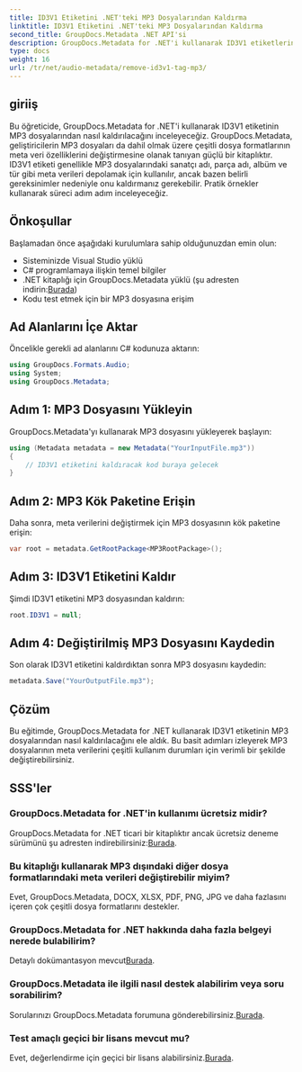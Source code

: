 ```yaml
---
title: ID3V1 Etiketini .NET'teki MP3 Dosyalarından Kaldırma
linktitle: ID3V1 Etiketini .NET'teki MP3 Dosyalarından Kaldırma
second_title: GroupDocs.Metadata .NET API'si
description: GroupDocs.Metadata for .NET'i kullanarak ID3V1 etiketlerini MP3 dosyalarından nasıl kaldıracağınızı öğrenin. Pratik örneklerle kolay adım adım kılavuz.
type: docs
weight: 16
url: /tr/net/audio-metadata/remove-id3v1-tag-mp3/
---
```

## giriiş
Bu öğreticide, GroupDocs.Metadata for .NET'i kullanarak ID3V1 etiketinin MP3 dosyalarından nasıl kaldırılacağını inceleyeceğiz. GroupDocs.Metadata, geliştiricilerin MP3 dosyaları da dahil olmak üzere çeşitli dosya formatlarının meta veri özelliklerini değiştirmesine olanak tanıyan güçlü bir kitaplıktır. ID3V1 etiketi genellikle MP3 dosyalarındaki sanatçı adı, parça adı, albüm ve tür gibi meta verileri depolamak için kullanılır, ancak bazen belirli gereksinimler nedeniyle onu kaldırmanız gerekebilir. Pratik örnekler kullanarak süreci adım adım inceleyeceğiz.
## Önkoşullar
Başlamadan önce aşağıdaki kurulumlara sahip olduğunuzdan emin olun:
- Sisteminizde Visual Studio yüklü
- C# programlamaya ilişkin temel bilgiler
-  .NET kitaplığı için GroupDocs.Metadata yüklü (şu adresten indirin:[Burada](https://releases.groupdocs.com/metadata/net/))
- Kodu test etmek için bir MP3 dosyasına erişim

## Ad Alanlarını İçe Aktar
Öncelikle gerekli ad alanlarını C# kodunuza aktarın:
```csharp
using GroupDocs.Formats.Audio;
using System;
using GroupDocs.Metadata;
```
## Adım 1: MP3 Dosyasını Yükleyin
GroupDocs.Metadata'yı kullanarak MP3 dosyasını yükleyerek başlayın:
```csharp
using (Metadata metadata = new Metadata("YourInputFile.mp3"))
{
    // ID3V1 etiketini kaldıracak kod buraya gelecek
}
```
## Adım 2: MP3 Kök Paketine Erişin
Daha sonra, meta verilerini değiştirmek için MP3 dosyasının kök paketine erişin:
```csharp
var root = metadata.GetRootPackage<MP3RootPackage>();
```
## Adım 3: ID3V1 Etiketini Kaldır
Şimdi ID3V1 etiketini MP3 dosyasından kaldırın:
```csharp
root.ID3V1 = null;
```
## Adım 4: Değiştirilmiş MP3 Dosyasını Kaydedin
Son olarak ID3V1 etiketini kaldırdıktan sonra MP3 dosyasını kaydedin:
```csharp
metadata.Save("YourOutputFile.mp3");
```

## Çözüm
Bu eğitimde, GroupDocs.Metadata for .NET kullanarak ID3V1 etiketinin MP3 dosyalarından nasıl kaldırılacağını ele aldık. Bu basit adımları izleyerek MP3 dosyalarının meta verilerini çeşitli kullanım durumları için verimli bir şekilde değiştirebilirsiniz.

## SSS'ler
### GroupDocs.Metadata for .NET'in kullanımı ücretsiz midir?
 GroupDocs.Metadata for .NET ticari bir kitaplıktır ancak ücretsiz deneme sürümünü şu adresten indirebilirsiniz:[Burada](https://releases.groupdocs.com/).
### Bu kitaplığı kullanarak MP3 dışındaki diğer dosya formatlarındaki meta verileri değiştirebilir miyim?
Evet, GroupDocs.Metadata, DOCX, XLSX, PDF, PNG, JPG ve daha fazlasını içeren çok çeşitli dosya formatlarını destekler.
### GroupDocs.Metadata for .NET hakkında daha fazla belgeyi nerede bulabilirim?
 Detaylı dokümantasyon mevcut[Burada](https://reference.groupdocs.com/metadata/net/).
### GroupDocs.Metadata ile ilgili nasıl destek alabilirim veya soru sorabilirim?
 Sorularınızı GroupDocs.Metadata forumuna gönderebilirsiniz.[Burada](https://forum.groupdocs.com/c/metadata/14).
### Test amaçlı geçici bir lisans mevcut mu?
 Evet, değerlendirme için geçici bir lisans alabilirsiniz.[Burada](https://purchase.groupdocs.com/temporary-license/).
